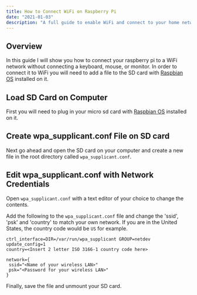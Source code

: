 ```yaml
---
title: How to Connect WiFi on Raspberry Pi
date: "2021-01-03"
description: "A full guide to enable WiFi and connect to your home network on a raspberry pi. This guide shows exactly how to add a file to the SD card for a raspberry pi to connect to WiFi."
---
```


## Overview

In this guide I will show you how to connect your raspberry pi to a WiFi network without connecting a keyboard, mouse, or monitor. In order to connect it to WiFi you will need to add a file to the SD card with [Raspbian OS](https://www.raspbian.org/) installed on it.

## Load SD Card on Computer

First you will need to plug in your micro sd card with [Raspbian OS](https://www.raspbian.org/) installed on it. 

## Create wpa_supplicant.conf File on SD card

Next go ahead and open the SD card on your computer and create a new file in the root directory called `wpa_supplicant.conf`.

## Edit wpa_supplicant.conf with Network Credentials

Open `wpa_supplicant.conf` with a text editor of your choice to change the contents.

Add the following to the `wpa_supplicant.conf` file and change the 'ssid', 'psk' and 'country' to match your own network. If you are in the United States, the country code would be `US` for example.

```
ctrl_interface=DIR=/var/run/wpa_supplicant GROUP=netdev
update_config=1
country=<Insert 2 letter ISO 3166-1 country code here>

network={
 ssid="<Name of your wireless LAN>"
 psk="<Password for your wireless LAN>"
}
```

Finally, save the file and unmount your SD card.
